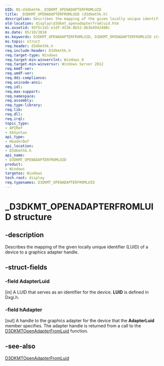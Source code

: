 ```yaml
---
UID: NS:d3dkmthk._D3DKMT_OPENADAPTERFROMLUID
title: _D3DKMT_OPENADAPTERFROMLUID (d3dkmthk.h)
description: Describes the mapping of the given locally unique identifier (LUID) of a device to a graphics adapter handle.
old-location: display\d3dkmt_openadapterfromluid.htm
ms.assetid: 93f5c1d1-e1df-4536-8b52-db3b4942488c
ms.date: 05/10/2018
ms.keywords: D3DKMT_OPENADAPTERFROMLUID, D3DKMT_OPENADAPTERFROMLUID structure [Display Devices], _D3DKMT_OPENADAPTERFROMLUID, d3dkmthk/D3DKMT_OPENADAPTERFROMLUID, display.d3dkmt_openadapterfromluid
ms.topic: struct
req.header: d3dkmthk.h
req.include-header: D3dkmthk.h
req.target-type: Windows
req.target-min-winverclnt: Windows 8
req.target-min-winversvr: Windows Server 2012
req.kmdf-ver: 
req.umdf-ver: 
req.ddi-compliance: 
req.unicode-ansi: 
req.idl: 
req.max-support: 
req.namespace: 
req.assembly: 
req.type-library: 
req.lib: 
req.dll: 
req.irql: 
topic_type:
- APIRef
- kbSyntax
api_type:
- HeaderDef
api_location:
- D3dkmthk.h
api_name:
- D3DKMT_OPENADAPTERFROMLUID
product:
- Windows
targetos: Windows
tech.root: display
req.typenames: D3DKMT_OPENADAPTERFROMLUID
---
```


# _D3DKMT_OPENADAPTERFROMLUID structure


## -description


Describes the mapping of the given locally unique identifier (LUID) of a device to a graphics adapter handle.


## -struct-fields




### -field AdapterLuid

 [in] A LUID that serves as an identifier for the device. <b>LUID</b> is defined in Dxgi.h.


### -field hAdapter

[out] A handle to the graphics adapter for the device that the <b>AdapterLuid</b> member specifies. The adapter handle is returned from a call to the <a href="https://msdn.microsoft.com/library/windows/hardware/hh780247">D3DKMTOpenAdapterFromLuid</a> function.


## -see-also




<a href="https://msdn.microsoft.com/library/windows/hardware/hh780247">D3DKMTOpenAdapterFromLuid</a>
 

 

